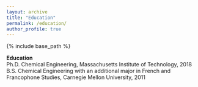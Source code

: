 ```yaml
---
layout: archive
title: "Education"
permalink: /education/
author_profile: true
---
```


{% include base_path %}

**Education** <br>
Ph.D. Chemical Engineering, Massachusetts Institute of Technology, 2018 <br>
B.S. Chemical Engineering with an additional major in French and Francophone Studies, Carnegie Mellon University, 2011


